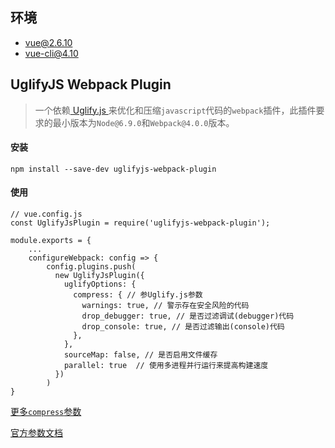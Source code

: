 ## 环境
 - vue@2.6.10
 - vue-cli@4.10  
 
## UglifyJS Webpack Plugin  

> 一个依赖[ Uglify.js ](https://github.com/mishoo/UglifyJS)来优化和压缩`javascript`代码的`webpack`插件，此插件要求的最小版本为`Node@6.9.0`和`Webpack@4.0.0`版本。  

#### 安装
```shell
npm install --save-dev uglifyjs-webpack-plugin
```
#### 使用
```shell
// vue.config.js
const UglifyJsPlugin = require('uglifyjs-webpack-plugin');

module.exports = {
	...
	configureWebpack: config => {
		config.plugins.push(
	      new UglifyJsPlugin({
	        uglifyOptions: {
	          compress: { // 参Uglify.js参数
	            warnings: true, // 警示存在安全风险的代码
	            drop_debugger: true, // 是否过滤调试(debugger)代码
	            drop_console: true, // 是否过滤输出(console)代码
	          },
	        },
	        sourceMap: false, // 是否启用文件缓存
	        parallel: true  // 使用多进程并行运行来提高构建速度
	      })       
	 	)
}
```
[更多`compress`参数](http://lisperator.net/uglifyjs/compress)  

[官方参数文档](https://www.html.cn/doc/webpack2/plugins/uglifyjs-webpack-plugin/)